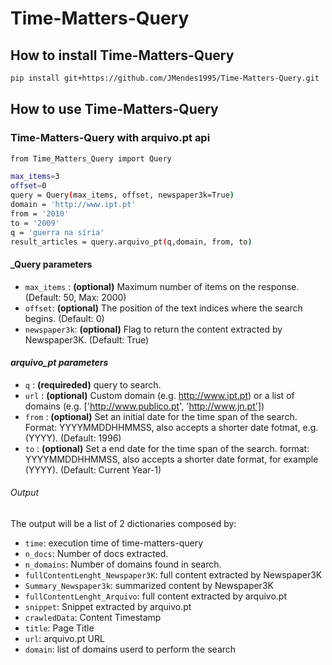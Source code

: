 # Time-Matters-Query
## How to install Time-Matters-Query
```bash
pip install git+https://github.com/JMendes1995/Time-Matters-Query.git
```
## How to use Time-Matters-Query
### Time-Matters-Query with arquivo.pt api
``` bash
from Time_Matters_Query import Query

max_items=3
offset=0
query = Query(max_items, offset, newspaper3k=True)
domain = 'http://www.ipt.pt'
from = '2010'
to = '2009'
q = 'guerra na síria'
result_articles = query.arquivo_pt(q,domain, from, to)
```
#### _Query parameters
- `max_items` : <b>(optional)</b> Maximum number of items on the response.(Default: 50, Max: 2000) 
- `offset`: <b>(optional)</b> The position of the text indices where the search begins. (Default: 0)
- `newspaper3k`: <b>(optional)</b> Flag to return the content extracted by Newspaper3K. (Default: True)

#### _arquivo_pt  parameters_
- `q` : <b>(requireded)</b> query to search.
- `url` : <b>(optional)</b> Custom domain (e.g. http://www.ipt.pt) or a list of domains (e.g. ['http://www.publico.pt', 'http://www.jn.pt'])
- `from` : <b>(optional)</b> Set an initial date for the time span of the search. Format: YYYYMMDDHHMMSS, also accepts a shorter date fotmat, e.g. (YYYY). (Default: 1996)
- `to` : <b>(optional)</b> Set a end date for the time span of the search. format: YYYYMMDDHHMMSS, also accepts a shorter date format, for example (YYYY). (Default: Current Year-1)

###### Output
The output will be a list of 2 dictionaries composed by:
- `time`: execution time of time-matters-query
- `n_docs`: Number of docs extracted.
- `n_domains`: Number of domains found in search.
- `fullContentLenght_Newspaper3K`: full content extracted by Newspaper3K
- `Summary_Newspaper3k`: summarized content by Newspaper3K
- `fullContentLenght_Arquivo`: full content extracted by arquivo.pt
- `snippet`: Snippet extracted by arquivo.pt
- `crawledData`: Content Timestamp 
- `title`: Page Title
- `url`: arquivo.pt URL
- `domain`:  list of domains userd to perform the search


